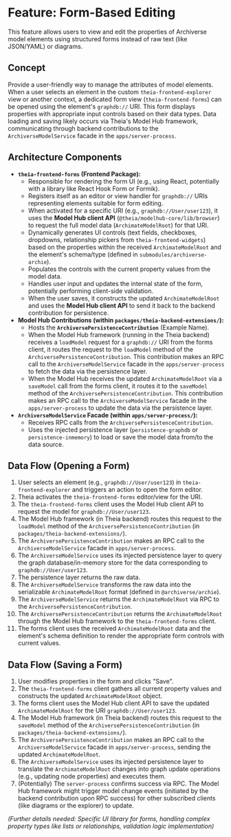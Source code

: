# Feature: Form-Based Editing

This feature allows users to view and edit the properties of Archiverse model elements using structured forms instead of raw text (like JSON/YAML) or diagrams.

## Concept

Provide a user-friendly way to manage the attributes of model elements. When a user selects an element in the custom `theia-frontend-explorer` view or another context, a dedicated form view (`theia-frontend-forms`) can be opened using the element's `graphdb://` URI. This form displays properties with appropriate input controls based on their data types. Data loading and saving likely occurs via Theia's Model Hub framework, communicating through backend contributions to the `ArchiverseModelService` facade in the `apps/server-process`.

## Architecture Components

*   **`theia-frontend-forms` (Frontend Package):**
    *   Responsible for rendering the form UI (e.g., using React, potentially with a library like React Hook Form or Formik).
    *   Registers itself as an editor or view handler for `graphdb://` URIs representing elements suitable for form editing.
    *   When activated for a specific URI (e.g., `graphdb://User/user123`), it uses the **Model Hub client API** (`@theia/modelhub-core/lib/browser`) to request the full model data (`ArchimateModelRoot`) for that URI.
    *   Dynamically generates UI controls (text fields, checkboxes, dropdowns, relationship pickers from `theia-frontend-widgets`) based on the properties within the received `ArchimateModelRoot` and the element's schema/type (defined in `submodules/archiverse-archie`).
    *   Populates the controls with the current property values from the model data.
    *   Handles user input and updates the internal state of the form, potentially performing client-side validation.
    *   When the user saves, it constructs the updated `ArchimateModelRoot` and uses the **Model Hub client API** to send it back to the backend contribution for persistence.
*   **Model Hub Contributions (within `packages/theia-backend-extensions/`):**
    *   Hosts the **`ArchiversePersistenceContribution`** (Example Name).
    *   When the Model Hub framework (running in the Theia backend) receives a `loadModel` request for a `graphdb://` URI from the forms client, it routes the request to the `loadModel` method of the `ArchiversePersistenceContribution`. This contribution makes an RPC call to the `ArchiverseModelService` facade in the `apps/server-process` to fetch the data via the persistence layer.
    *   When the Model Hub receives the updated `ArchimateModelRoot` via a `saveModel` call from the forms client, it routes it to the `saveModel` method of the `ArchiversePersistenceContribution`. This contribution makes an RPC call to the `ArchiverseModelService` facade in the `apps/server-process` to update the data via the persistence layer.
*   **`ArchiverseModelService` Facade (within `apps/server-process/`):**
    *   Receives RPC calls from the `ArchiversePersistenceContribution`.
    *   Uses the injected persistence layer (`persistence-graphdb` or `persistence-inmemory`) to load or save the model data from/to the data source.

## Data Flow (Opening a Form)

1.  User selects an element (e.g., `graphdb://User/user123`) in `theia-frontend-explorer` and triggers an action to open the form editor.
2.  Theia activates the `theia-frontend-forms` editor/view for the URI.
3.  The `theia-frontend-forms` client uses the Model Hub client API to request the model for `graphdb://User/user123`.
4.  The Model Hub framework (in Theia backend) routes this request to the `loadModel` method of the `ArchiversePersistenceContribution` (in `packages/theia-backend-extensions/`).
5.  The `ArchiversePersistenceContribution` makes an RPC call to the `ArchiverseModelService` facade in `apps/server-process`.
6.  The `ArchiverseModelService` uses its injected persistence layer to query the graph database/in-memory store for the data corresponding to `graphdb://User/user123`.
7.  The persistence layer returns the raw data.
8.  The `ArchiverseModelService` transforms the raw data into the serializable `ArchimateModelRoot` format (defined in `@archiverse/archie`).
9.  The `ArchiverseModelService` returns the `ArchimateModelRoot` via RPC to the `ArchiversePersistenceContribution`.
10. The `ArchiversePersistenceContribution` returns the `ArchimateModelRoot` through the Model Hub framework to the `theia-frontend-forms` client.
11. The forms client uses the received `ArchimateModelRoot` data and the element's schema definition to render the appropriate form controls with current values.

## Data Flow (Saving a Form)

1.  User modifies properties in the form and clicks "Save".
2.  The `theia-frontend-forms` client gathers all current property values and constructs the updated `ArchimateModelRoot` object.
3.  The forms client uses the Model Hub client API to save the updated `ArchimateModelRoot` for the URI `graphdb://User/user123`.
4.  The Model Hub framework (in Theia backend) routes this request to the `saveModel` method of the `ArchiversePersistenceContribution` (in `packages/theia-backend-extensions/`).
5.  The `ArchiversePersistenceContribution` makes an RPC call to the `ArchiverseModelService` facade in `apps/server-process`, sending the updated `ArchimateModelRoot`.
6.  The `ArchiverseModelService` uses its injected persistence layer to translate the `ArchimateModelRoot` changes into graph update operations (e.g., updating node properties) and executes them.
7.  (Potentially) The `server-process` confirms success via RPC. The Model Hub framework might trigger model change events (initiated by the backend contribution upon RPC success) for other subscribed clients (like diagrams or the explorer) to update.

*(Further details needed: Specific UI library for forms, handling complex property types like lists or relationships, validation logic implementation)*
